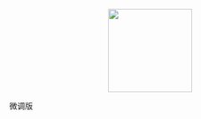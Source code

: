 <p align="center" >
    <img src="https://www.xuxueli.com/doc/static/xxl-job/images/xxl-logo.jpg" width="150">
    
</p>
微调版